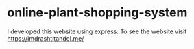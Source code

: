 # online-plant-shopping-system
I developed this website using express. To see the website visit https://imdrashtitandel.me/
